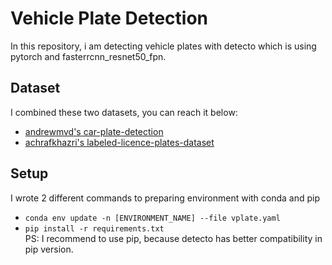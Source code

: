 # Vehicle Plate Detection
In this repository, i am detecting vehicle plates with detecto which is using pytorch and fasterrcnn_resnet50_fpn.

## Dataset

I combined these two datasets, you can reach it below:<br>
- <a href="https://www.kaggle.com/andrewmvd/car-plate-detection">andrewmvd's car-plate-detection</a><br>
- <a href="https://www.kaggle.com/achrafkhazri/labeled-licence-plates-dataset">achrafkhazri's labeled-licence-plates-dataset</a><br>

## Setup

I wrote 2 different commands to preparing environment with conda and pip<br>
- `conda env update -n [ENVIRONMENT_NAME] --file vplate.yaml`
- `pip install -r requirements.txt`
<br>PS: I recommend to use pip, because detecto has better compatibility in pip version.
